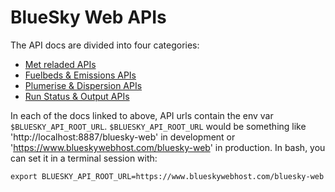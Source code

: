 # BlueSky Web APIs

The API docs are divided into four categories:

 - [Met reladed APIs](API-MET.md)
 - [Fuelbeds & Emissions APIs](API-RUNS-REALTIME.md)
 - [Plumerise & Dispersion APIs](API-RUNS-ASYNC.md)
 - [Run Status & Output APIs](API-RUNS-STATUS-OUTPUT.md)

In each of the docs linked to above, API urls contain the env
var `$BLUESKY_API_ROOT_URL`. `$BLUESKY_API_ROOT_URL` would be
something like 'http://localhost:8887/bluesky-web' in development or
'https://www.blueskywebhost.com/bluesky-web' in production.  In bash,
you can set it in a terminal session with:

    export BLUESKY_API_ROOT_URL=https://www.blueskywebhost.com/bluesky-web
